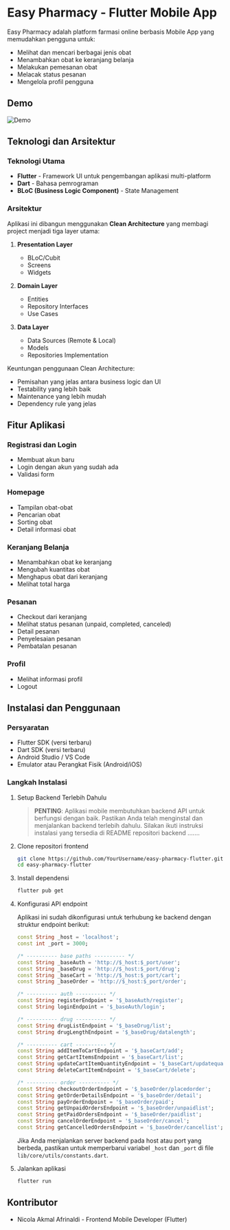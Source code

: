 # Easy Pharmacy - Flutter Mobile App

Easy Pharmacy adalah platform farmasi online berbasis Mobile App yang memudahkan pengguna untuk:
- Melihat dan mencari berbagai jenis obat
- Menambahkan obat ke keranjang belanja
- Melakukan pemesanan obat
- Melacak status pesanan
- Mengelola profil pengguna

## Demo

![Demo](assets/demo.gif)

## Teknologi dan Arsitektur

### Teknologi Utama
- **Flutter** - Framework UI untuk pengembangan aplikasi multi-platform
- **Dart** - Bahasa pemrograman
- **BLoC (Business Logic Component)** - State Management

### Arsitektur
Aplikasi ini dibangun menggunakan **Clean Architecture** yang membagi project menjadi tiga layer utama:

1. **Presentation Layer**
   - BLoC/Cubit
   - Screens
   - Widgets

2. **Domain Layer**
   - Entities
   - Repository Interfaces
   - Use Cases

3. **Data Layer**
   - Data Sources (Remote & Local)
   - Models
   - Repositories Implementation

Keuntungan penggunaan Clean Architecture:
- Pemisahan yang jelas antara business logic dan UI
- Testability yang lebih baik
- Maintenance yang lebih mudah
- Dependency rule yang jelas

## Fitur Aplikasi

### Registrasi dan Login
- Membuat akun baru
- Login dengan akun yang sudah ada
- Validasi form

### Homepage
- Tampilan obat-obat
- Pencarian obat
- Sorting obat
- Detail informasi obat

### Keranjang Belanja
- Menambahkan obat ke keranjang
- Mengubah kuantitas obat
- Menghapus obat dari keranjang
- Melihat total harga

### Pesanan
- Checkout dari keranjang
- Melihat status pesanan (unpaid, completed, canceled)
- Detail pesanan
- Penyelesaian pesanan
- Pembatalan pesanan

### Profil
- Melihat informasi profil
- Logout

## Instalasi dan Penggunaan

### Persyaratan
- Flutter SDK (versi terbaru)
- Dart SDK (versi terbaru)
- Android Studio / VS Code
- Emulator atau Perangkat Fisik (Android/iOS)

### Langkah Instalasi

1. Setup Backend Terlebih Dahulu
   
   > **PENTING**: Aplikasi mobile membutuhkan backend API untuk berfungsi dengan baik. Pastikan Anda telah menginstal dan menjalankan backend terlebih dahulu. Silakan ikuti instruksi instalasi yang tersedia di README repositori backend .......

2. Clone repositori frontend
   ```bash
   git clone https://github.com/YourUsername/easy-pharmacy-flutter.git
   cd easy-pharmacy-flutter
   ```

3. Install dependensi
   ```bash
   flutter pub get
   ```

4. Konfigurasi API endpoint
   
   Aplikasi ini sudah dikonfigurasi untuk terhubung ke backend dengan struktur endpoint berikut:
   
   ```dart
   const String _host = 'localhost';
   const int _port = 3000;
   
   /* ---------- base paths ---------- */
   const String _baseAuth = 'http://$_host:$_port/user';
   const String _baseDrug = 'http://$_host:$_port/drug';
   const String _baseCart = 'http://$_host:$_port/cart';
   const String _baseOrder = 'http://$_host:$_port/order';
   
   /* ---------- auth ---------- */
   const String registerEndpoint = '$_baseAuth/register';
   const String loginEndpoint = '$_baseAuth/login';
   
   /* ---------- drug ---------- */
   const String drugListEndpoint = '$_baseDrug/list';
   const String drugLengthEndpoint = '$_baseDrug/datalength';
   
   /* ---------- cart ---------- */
   const String addItemToCartEndpoint = '$_baseCart/add';
   const String getCartItemsEndpoint = '$_baseCart/list';
   const String updateCartItemQuantityEndpoint = '$_baseCart/updatequantity';
   const String deleteCartItemEndpoint = '$_baseCart/delete';
   
   /* ---------- order ---------- */
   const String checkoutOrderEndpoint = '$_baseOrder/placedorder';
   const String getOrderDetailsEndpoint = '$_baseOrder/detail';
   const String payOrderEndpoint = '$_baseOrder/paid';
   const String getUnpaidOrdersEndpoint = '$_baseOrder/unpaidlist';
   const String getPaidOrdersEndpoint = '$_baseOrder/paidlist';
   const String cancelOrderEndpoint = '$_baseOrder/cancel';
   const String getCancelledOrdersEndpoint = '$_baseOrder/cancellist';
   ```
   
   Jika Anda menjalankan server backend pada host atau port yang berbeda, pastikan untuk memperbarui variabel `_host` dan `_port` di file `lib/core/utils/constants.dart`.

5. Jalankan aplikasi
   ```bash
   flutter run
   ```

## Kontributor

- Nicola Akmal Afrinaldi - Frontend Mobile Developer (Flutter)




